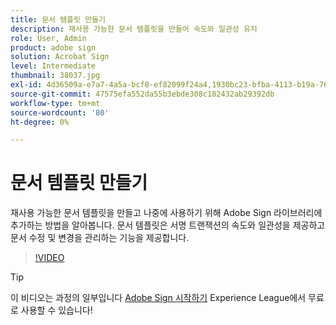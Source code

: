 ```yaml
---
title: 문서 템플릿 만들기
description: 재사용 가능한 문서 템플릿을 만들어 속도와 일관성 유지
role: User, Admin
product: adobe sign
solution: Acrobat Sign
level: Intermediate
thumbnail: 38037.jpg
exl-id: 4d36509a-e7a7-4a5a-bcf8-ef82099f24a4,1930bc23-bfba-4113-b19a-76634667bda3
source-git-commit: 47575efa552da55b3ebde308c182432ab29392db
workflow-type: tm+mt
source-wordcount: '80'
ht-degree: 0%

---
```


# 문서 템플릿 만들기

재사용 가능한 문서 템플릿을 만들고 나중에 사용하기 위해 Adobe Sign 라이브러리에 추가하는 방법을 알아봅니다. 문서 템플릿은 서명 트랜잭션의 속도와 일관성을 제공하고 문서 수정 및 변경을 관리하는 기능을 제공합니다.

>[!VIDEO](https://video.tv.adobe.com/v/38037?hidetitle=true)

>[!TIP]
>
>이 비디오는 과정의 일부입니다 [Adobe Sign 시작하기](https://experienceleague.adobe.com/?recommended=Sign-U-1-2020.1) Experience League에서 무료로 사용할 수 있습니다!
